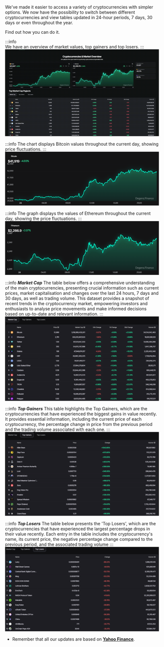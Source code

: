 We've made it easier to access a variety of cryptocurrencies with simpler options.  We now have the possibility to switch between different cryptocurrencies and view tables updated in 24-hour periods, 7 days, 30 days or even throughout the year.

Find out how you can do it.

:::info  
We have an overview of market values, top gainers and top losers.
:::
![cryptocurrencies](./gif/cryptocurrencies.gif)

:::info
The chart displays Bitcoin values throughout the current day, showing price fluctuations.
:::
![Cryptocurrencies & market Oveview inf](image-6.png)

:::info
The graph displays the values of Ethereum throughout the current day, showing the price fluctuations.
:::
![Cryptocurrencies & market Oveview inf](image-7.png) 

:::info ***Market Cap***
The table below offers a comprehensive understanding of the main cryptocurrencies, presenting crucial information such as current prices, market capitalisation and changes over the last 24 hours, 7 days and 30 days, as well as trading volume. This dataset provides a snapshot of recent trends in the cryptocurrency market, empowering investors and enthusiasts to analyse price movements and make informed decisions based on up-to-date and relevant information.
:::
![Market Cap](image-8.png)

:::info ***Top Gainers***
This table highlights the Top Gainers, which are the cryptocurrencies that have experienced the biggest gains in value recently. It provides essential information, including the current price of each cryptocurrency, the percentage change in price from the previous period and the trading volume associated with each one.
:::
![Top Gainers](image-9.png)

:::info ***Top Losers***
The table below presents the 'Top Losers', which are the cryptocurrencies that have experienced the largest percentage drops in their value recently. Each entry in the table includes the cryptocurrency's name, its current price, the negative percentage change compared to the previous period, and the associated trading volume
:::
![Top Losers](image-10.png)


- Remember that all our updates are based on **[Yahoo Finance](https://finance.yahoo.com/crypto)**.